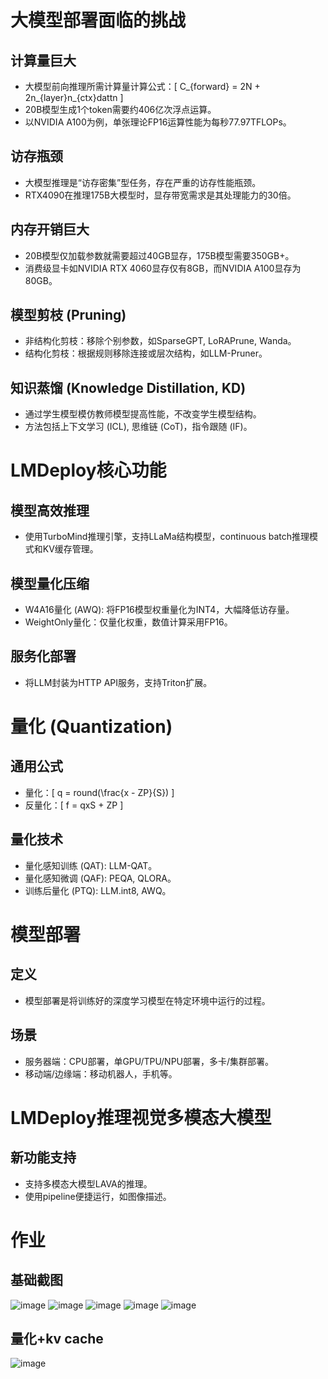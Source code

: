 
# 大模型部署面临的挑战

## 计算量巨大
- 大模型前向推理所需计算量计算公式：\[ C_{forward} = 2N + 2n_{layer}n_{ctx}dattn \]
- 20B模型生成1个token需要约406亿次浮点运算。
- 以NVIDIA A100为例，单张理论FP16运算性能为每秒77.97TFLOPs。

## 访存瓶颈
- 大模型推理是“访存密集”型任务，存在严重的访存性能瓶颈。
- RTX4090在推理175B大模型时，显存带宽需求是其处理能力的30倍。

## 内存开销巨大
- 20B模型仅加载参数就需要超过40GB显存，175B模型需要350GB+。
- 消费级显卡如NVIDIA RTX 4060显存仅有8GB，而NVIDIA A100显存为80GB。

## 模型剪枝 (Pruning)
- 非结构化剪枝：移除个别参数，如SparseGPT, LoRAPrune, Wanda。
- 结构化剪枝：根据规则移除连接或层次结构，如LLM-Pruner。

## 知识蒸馏 (Knowledge Distillation, KD)
- 通过学生模型模仿教师模型提高性能，不改变学生模型结构。
- 方法包括上下文学习 (ICL), 思维链 (CoT)，指令跟随 (IF)。

# LMDeploy核心功能
## 模型高效推理
- 使用TurboMind推理引擎，支持LLaMa结构模型，continuous batch推理模式和KV缓存管理。

## 模型量化压缩
- W4A16量化 (AWQ): 将FP16模型权重量化为INT4，大幅降低访存量。
- WeightOnly量化：仅量化权重，数值计算采用FP16。

## 服务化部署
- 将LLM封装为HTTP API服务，支持Triton扩展。

# 量化 (Quantization)
## 通用公式
- 量化：\[ q = round(\frac{x - ZP}{S}) \]
- 反量化：\[ f = qxS + ZP \]

## 量化技术
- 量化感知训练 (QAT): LLM-QAT。
- 量化感知微调 (QAF): PEQA, QLORA。
- 训练后量化 (PTQ): LLM.int8, AWQ。

# 模型部署
## 定义
- 模型部署是将训练好的深度学习模型在特定环境中运行的过程。

## 场景
- 服务器端：CPU部署，单GPU/TPU/NPU部署，多卡/集群部署。
- 移动端/边缘端：移动机器人，手机等。

# LMDeploy推理视觉多模态大模型
## 新功能支持
- 支持多模态大模型LAVA的推理。
- 使用pipeline便捷运行，如图像描述。


# 作业

## 基础截图
![image](https://github.com/Anooyman/AgentHelper/blob/main/Basic_Knowledge_InternLM/img/lmdepoly01.png)
![image](https://github.com/Anooyman/AgentHelper/blob/main/Basic_Knowledge_InternLM/img/lmdepoly02.png)
![image](https://github.com/Anooyman/AgentHelper/blob/main/Basic_Knowledge_InternLM/img/lmdepoly03.png)
![image](https://github.com/Anooyman/AgentHelper/blob/main/Basic_Knowledge_InternLM/img/lmdepoly04.png)
![image](https://github.com/Anooyman/AgentHelper/blob/main/Basic_Knowledge_InternLM/img/lmdepoly05.png)

## 量化+kv cache
![image](https://github.com/Anooyman/AgentHelper/blob/main/Basic_Knowledge_InternLM/img/lmdepoly15.png)

